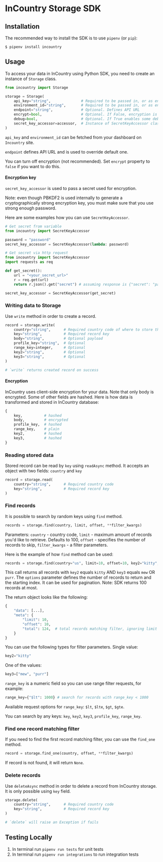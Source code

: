 InCountry Storage SDK
============

Installation
-----
The recommended way to install the SDK is to use `pipenv` (or `pip`):
```
$ pipenv install incountry
```

Usage
-----
To access your data in InCountry using Python SDK, you need to create an instance of `Storage` class.
```python
from incountry import Storage

storage = Storage(
    api_key="string",              # Required to be passed in, or as environment variable INC_API_KEY
    environment_id="string",       # Required to be passed in, or as environment variable INC_ENVIRONMENT_ID
    endpoint="string",             # Optional. Defines API URL
    encrypt=bool,                  # Optional. If False, encryption is not used
    debug=bool,                    # Optional. If True enables some debug logging
    secret_key_accessor=accessor,  # Instance of SecretKeyAccessor class. Used to fetch encryption secret
)
```
`api_key` and `environment_id` can be fetched from your dashboard on `Incountry` site.

`endpoint` defines API URL and is used to override default one.

You can turn off encryption (not recommended). Set `encrypt` property to `false` if you want to do this.

#### Encryption key

`secret_key_accessor` is used to pass a secret used for encryption.

Note: even though PBKDF2 is used internally to generate a cryptographically strong encryption key, you must make sure that you use strong enough password.

Here are some examples how you can use `SecretKeyAccessor`.
```python
# Get secret from variable
from incountry import SecretKeyAccessor

password = "password"
secret_key_accessor = SecretKeyAccessor(lambda: password)

# Get secret via http request
from incountry import SecretKeyAccessor
import requests as req

def get_secret():
    url = "<your_secret_url>"
    r = req.get(url)
    return r.json().get("secret") # assuming response is {"secret": "password"}

secret_key_accessor = SecretKeyAccessor(get_secret)
```

### Writing data to Storage

Use `write` method in order to create a record.
```python
record = storage.write(
    country="string",      # Required country code of where to store the data
    key="string",          # Required record key
    body="string",         # Optional payload
    profile_key="string",  # Optional
    range_key=integer,     # Optional
    key2="string",         # Optional
    key3="string",         # Optional
)

# `write` returns created record on success
```
#### Encryption
InCountry uses client-side encryption for your data. Note that only body is encrypted. Some of other fields are hashed.
Here is how data is transformed and stored in InCountry database:
```python
{
    key,          # hashed
    body,         # encrypted
    profile_key,  # hashed
    range_key,    # plain
    key2,         # hashed
    key3,         # hashed
}
```
### Reading stored data

Stored record can be read by `key` using `readAsync` method. It accepts an object with two fields: `country` and `key`
```python
record = storage.read(
    country="string",      # Required country code
    key="string",          # Required record key
)
```

### Find records

It is possible to search by random keys using `find` method.
```python
records = storage.find(country, limit, offset, **filter_kwargs)
```
Parameters:
`country` - country code,
`limit` - maximum amount of records you'd like to retrieve. Defaults to 100,
`offset` - specifies the number of records to skip,
`filter_kwargs` - a filter parameters.

Here is the example of how `find` method can be used:
```python
records = storage.find(country="us", limit=10, offset=10, key2="kitty", key3=["mew", "purr"])
```
This call returns all records with `key2` equals `kitty` AND `key3` equals `mew` OR `purr`. The `options` parameter defines the number of records to return and the starting index. It can be used for pagination. Note: SDK returns 100 records at most.

The return object looks like the following:
```python
{
    "data": [...],
    "meta": {
        "limit": 10,
        "offset": 10,
        "total": 124,  # total records matching filter, ignoring limit
    }
}
```
You can use the following types for filter parameters.
Single value:
```python
key2="kitty"
```
One of the values:
```python
key3=["mew", "purr"]
```
`range_key` is a numeric field so you can use range filter requests, for example:
```python
range_key={"$lt": 1000} # search for records with range_key < 1000
```
Available request options for `range_key`: `$lt`, `$lte`, `$gt`, `$gte`.

You can search by any keys: `key`, `key2`, `key3`, `profile_key`, `range_key`.

### Find one record matching filter

If you need to find the first record matching filter, you can use the `find_one` method.
```python
record = storage.find_one(country, offset, **filter_kwargs)
```
If record is not found, it will return `None`.

### Delete records
Use `deleteAsync` method in order to delete a record from InCountry storage. It is only possible using `key` field.
```python
storage.delete(
    country="string",      # Required country code
    key="string",          # Required record key
)

# `delete` will raise an Exception if fails
```

Testing Locally
-----

1. In terminal run `pipenv run tests` for unit tests
2. In terminal run `pipenv run integrations` to run integration tests
